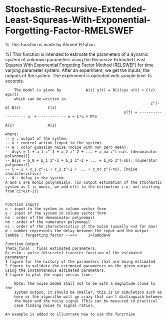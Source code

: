 # Stochastic-Recursive-Extended-Least-Squreas-With-Exponential-Forgetting-Factor-RMELSWEF
% This function is made by Ahmed ElTahan

%{
        This function is intended to estimate the parameters of a dynamic
        system of unknown parameters using the Recursive Extended Least Squares With Exponential Forgetting Factor
        Method (RELSWEF) for time varying parameter system.
        After an experiment, we get the inputs, the outputs of the system.
        The experiment is operated with sample time Ts seconds.
                                    
        The model is given by           A(z) y(t) = B(z)sys u(t) + C(z) eps(t)
        which can be written in
                                                                     z^(-d) B(z)            C(z)
                                                         y(t) = ------------------- u  + ------------ e = L*u + M*e
                                                                         A(z)               A(z)

    where:
    -- y : output of the system.
    -- u : control action (input to the system).
    -- e : color guassian noise (noise with non zero mean).
    -- Asys = 1 + a_1 z^-1 + a_2 z^-2 + ... + a_na z^(-na). [denominator polynomail]
    -- Bsys = b_0 + b_1 z^-1 + b_2 z^-2 + ... + b_nb z^(-nb). [numerator polynomail]
    -- C = 1 + c_1 z^-1 + c_2 z^-2 + ... + c_nc z^(-nc). [noise characteristics]
    -- d : delay in the system.
    A and C are monic polynomials. (in output estimation of the stochastic
    system as C is monic, we add e(t) to the estimation i.e. not starting from c1*e(t-1))


    Function inputs
    u : input to the system in column vector form
    y : input of the system in column vector form
    na : order of the denominator polynomail
    nb : order of the numerator polynomail
    nc : order of the characteristics of the noise (usually <=2 for max)
    d : number represents the delay between the input and the output
    lambda : forgetting factor -->>>     1>lambda>0
    
    Function Output
    Theta_final : final estimated parameters.
    Gz_estm : pulse (discrete) transfer function of the estimated parameters
    1 figure for the history of the parameters that are being estimated
    2 figure to validate the estimated parameters on the given output
    using the instantaneous estimated parameters.
    3 figure to plot the input versus time.

        Note: the noise added shall not to be with a magnitude close to the
        system output, it should be smaller, this is in simulation such as
        here or the algorithm will go crazy that can't distinguish between
        the main and the noisy signal (This can be measured in practical
        case finding noise to signal ratio).

    An example is added to illustrate how to use the funcrtion
